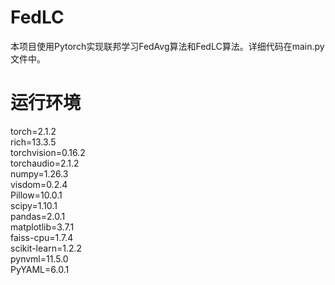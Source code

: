 # FedLC
本项目使用Pytorch实现联邦学习FedAvg算法和FedLC算法。详细代码在main.py文件中。
# 运行环境
torch=2.1.2  
rich=13.3.5  
torchvision=0.16.2  
torchaudio=2.1.2  
numpy=1.26.3  
visdom=0.2.4  
Pillow=10.0.1  
scipy=1.10.1  
pandas=2.0.1  
matplotlib=3.7.1  
faiss-cpu=1.7.4  
scikit-learn=1.2.2  
pynvml=11.5.0  
PyYAML=6.0.1  
